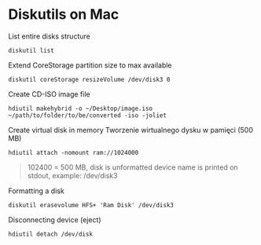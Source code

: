 # Diskutils on Mac

List entire disks structure

	diskutil list

Extend CoreStorage partition size to max available 

	diskutil coreStorage resizeVolume /dev/disk3 0

Create CD-ISO image file

	hdiutil makehybrid -o ~/Desktop/image.iso ~/path/to/folder/to/be/converted -iso -joliet

Create virtual disk in memory
Tworzenie wirtualnego dysku w pamięci (500 MB)

	hdiutil attach -nomount ram://1024000

> 102400 = 500 MB, disk is unformatted
> device name is printed on stdout, example:  /dev/disk3

Formatting a disk

	diskutil erasevolume HFS+ 'Ram Disk' /dev/disk3

Disconnecting device (eject)

	hdiutil detach /dev/disk
